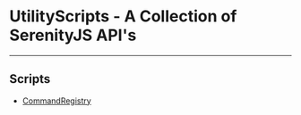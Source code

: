 # UtilityScripts - A Collection of SerenityJS API's

---

## Scripts

- [CommandRegistry](https://github.com/Nathan93705/UtilityScripts/tree/main/CommandRegistry)

